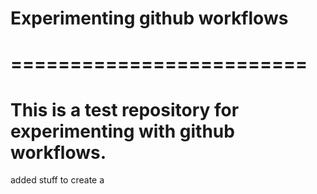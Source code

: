 # Experimenting github workflows
# =========================

# This is a test repository for experimenting with github workflows.

added stuff to create a 